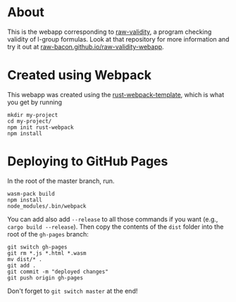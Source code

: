 # About
This is the webapp corresponding to [raw-validity](https://github.com/rustwasm/rust-webpack-template), a program checking validity of l-group formulas. Look at that repository for more information and try it out at [raw-bacon.github.io/raw-validity-webapp](https://raw-bacon.github.io/raw-validity-webapp/).


# Created using Webpack
This webapp was created using the [rust-webpack-template](https://github.com/rustwasm/rust-webpack-template), which is what you get by running 
```
mkdir my-project
cd my-project/
npm init rust-webpack
npm install
```

# Deploying to GitHub Pages
In the root of the master branch, run.
```
wasm-pack build
npm install
node_modules/.bin/webpack
```
You can add also add `--release` to all those commands if you want (e.g., `cargo build --release`). Then copy the contents of the `dist` folder into the root of the `gh-pages` branch:
```
git switch gh-pages
git rm *.js *.html *.wasm
mv dist/* .
git add .
git commit -m "deployed changes"
git push origin gh-pages
```
Don't forget to `git switch master` at the end!
